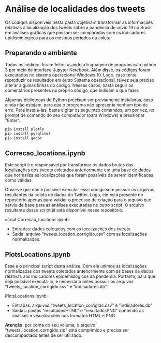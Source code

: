 # Análise de localidades dos tweets

Os códigos disponíveis nesta pasta objetivam transformar as informações relativas à localização dos tweets sobre a pandemia de covid 19 no Brasil em análises gráficas que possam ser comparadas com os indicadores epidemiológicos para os mesmos períodos da coleta.

## Preparando o ambiente

Todos os códigos foram feitos usando a linguagem de programação python 3 por meio da interface Jupyter Notebook. Além disso, os códigos foram executados no sistema operacional Windows 10. Logo, caso tente reproduzir os resultados em outro Sistema operacional, talvez seja preciso alterar algumas linhas do código. Nesses casos, basta seguir os comentários presentes no próprio código, que indicam o que fazer.

Algumas bibliotecas de Python precisam ser previamente instaladas, caso ainda não estejam, para que o programa não apresente nenhum tipo de erro. Para instalá-las, basta digitar os seguintes comandos, um por vez, no prompt de comando do seu computador (para Windows) e pressionar "Enter".

```bash
pip install plotly
pip install pysqlite3 
pip install geobr
```

## Correcao_locations.ipynb

Este script é o responsável por transformar os dados brutos das localizações dos tweets coletados anteriormente em uma base de dados que normaliza as localizações que foram possíveis de serem identificadas como válidas.

Observe que não é possível executar esse código sem possuir os arquivos resultantes da coleta de dados do Twitter. Logo, ele está presente no repositório apenas para validar o processo de criação para o arquivo que serviu de base para as análises executadas no outro script. O arquivo resultante desse script já está disponível nesse repositório.

script Correcao_locations.ipynb:

- Entradas: dados coletados com as localizações dos tweets.
- Saída: arquivo "tweets_location_corrigido.csv" com as localizações normalizadas.

## PlotsLocations.ipynb
Esse é o principal script desta análise. Com ele unimos as localizações normalizadas dos tweets coletados anteriormente com as bases de dados relativas aos indicadores epidemiológicos da pandemia. 
Portanto, para que  seja possível executá-lo, é necessário antes possuir os arquivos "tweets_location_corrigido.csv" e "indicadores.db".

PlotsLocations.ipynb: 
- Entradas: arquivos "tweets_location_corrigido.csv" e "indicadores.db"
- Saídas: pastas "resultadosHTML" e "resultadosPNG" contendo as análises e visualizações nos formatos HTML e PNG.

**Atenção**: por conta do seu volume, o arquivo "tweets_location_corrigido.zip" está comprimido e precisa ser descompactado antes de ser utilizado.

